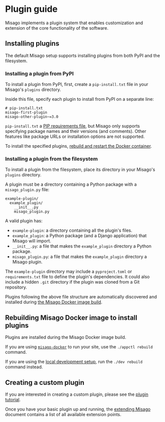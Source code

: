 # Plugin guide

Misago implements a plugin system that enables customization and extension of the core functionality of the software.


## Installing plugins

The default Misago setup supports installing plugins from both PyPI and the filesystem.


### Installing a plugin from PyPI

To install a plugin from PyPI, first, create a `pip-install.txt` file in your Misago's `plugins` directory.

Inside this file, specify each plugin to install from PyPI on a separate line:

```
# pip-install.txt
misago-first-plugin
misago-other-plugin~=3.0
```

`pip-install.txt` a [PIP requirements file](https://pip.pypa.io/en/stable/reference/requirements-file-format/), but Misago only supports specifying package names and their versions (and comments). Other features like package URLs or installation options are not supported.

To install the specified plugins, [rebuild and restart the Docker container](./#rebuilding-misago-docker-image-to-install-plugins).


### Installing a plugin from the filesystem

To install a plugin from the filesystem, place its directory in your Misago's `plugins` directory.

A plugin must be a directory containing a Python package with a `misago_plugin.py` file:

```
example-plugin/
  example_plugin/
    __init__.py
    misago_plugin.py
```

A valid plugin has:

- `example-plugin`: a directory containing all the plugin's files.
- `example_plugin`: a Python package (and a Django application) that Misago will import.
- `__init__.py`: a file that makes the `example_plugin` directory a Python package.
- `misago_plugin.py`: a file that makes the `example_plugin` directory a Misago plugin.

The `example-plugin` directory may include a `pyproject.toml` or `requirements.txt` file to define the plugin's dependencies. It could also include a hidden `.git` directory if the plugin was cloned from a Git repository.

Plugins following the above file structure are automatically discovered and installed during [the Misago Docker image build](./#rebuilding-misago-docker-image-to-install-plugins).


## Rebuilding Misago Docker image to install plugins

Plugins are installed during the Misago Docker image build.

If you are using [`misago-docker`](https://github.com/rafalp/misago-docker) to run your site, use the `./appctl rebuild` command.

If you are using the [local development setup](https://github.com/rafalp/misago), run the `./dev rebuild` command instead.


## Creating a custom plugin

If you are interested in creating a custom plugin, please see the [plugin tutorial](./tutorial.md).

Once you have your basic plugin up and running, the [extending Misago](./extending-misago.md) document contains a list of all available extension points.
